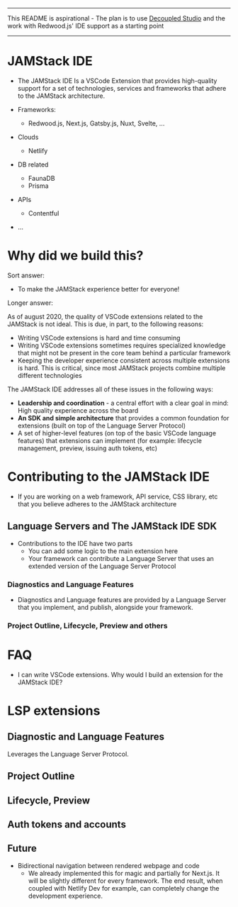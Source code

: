 ----

This README is aspirational - The plan is to use [Decoupled Studio](https://marketplace.visualstudio.com/items?itemName=decoupled.studio) and the work with Redwood.js' IDE support as a starting point

----

# JAMStack IDE

* The JAMStack IDE Is a VSCode Extension that provides high-quality support for a set of technologies, services and frameworks that adhere to the JAMStack architecture.

* Frameworks:
  * Redwood.js, Next.js, Gatsby.js, Nuxt, Svelte, ...
* Clouds
  * Netlify
* DB related
  * FaunaDB
  * Prisma
* APIs
  * Contentful
* ...

# Why did we build this?

Sort answer:
* To make the JAMStack experience better for everyone!

Longer answer:

As of august 2020, the quality of VSCode extensions related to the JAMStack is not ideal.
This is due, in part, to the following reasons:

* Writing VSCode extensions is hard and time consuming
* Writing VSCode extensions sometimes requires specialized knowledge that might not be present in the core team behind a particular framework
* Keeping the developer experience consistent across multiple extensions is hard. This is critical, since most JAMStack projects combine multiple different technologies

The JAMStack IDE addresses all of these issues in the following ways:

* **Leadership and coordination** - a central effort with a clear goal in mind: High quality experience across the board
* **An SDK and simple architecture** that provides a common foundation for extensions (built on top of the Language Server Protocol)
* A set of higher-level features (on top of the basic VSCode language features) that extensions can implement (for example: lifecycle management, preview, issuing auth tokens, etc)

# Contributing to the JAMStack IDE

* If you are working on a web framework, API service, CSS library, etc that you believe adheres to the JAMStack architecture

## Language Servers and The JAMStack IDE SDK

* Contributions to the IDE have two parts
  * You can add some logic to the main extension here
  * Your framework can contribute a Language Server that uses an extended version of the Language Server Protocol

### Diagnostics and Language Features

* Diagnostics and Language features are provided by a Language Server that you implement, and publish, alongside your framework.


### Project Outline, Lifecycle, Preview and others


# FAQ

* I can write VSCode extensions. Why would I build an extension for the JAMStack IDE?

# LSP extensions

## Diagnostic and Language Features

Leverages the Language Server Protocol.

## Project Outline

## Lifecycle, Preview

## Auth tokens and accounts

## Future

* Bidirectional navigation between rendered webpage and code
  * We already implemented this for magic and partially for Next.js. It will be slightly different for every framework. The end result, when coupled with Netlify Dev for example, can completely change the development experience.


